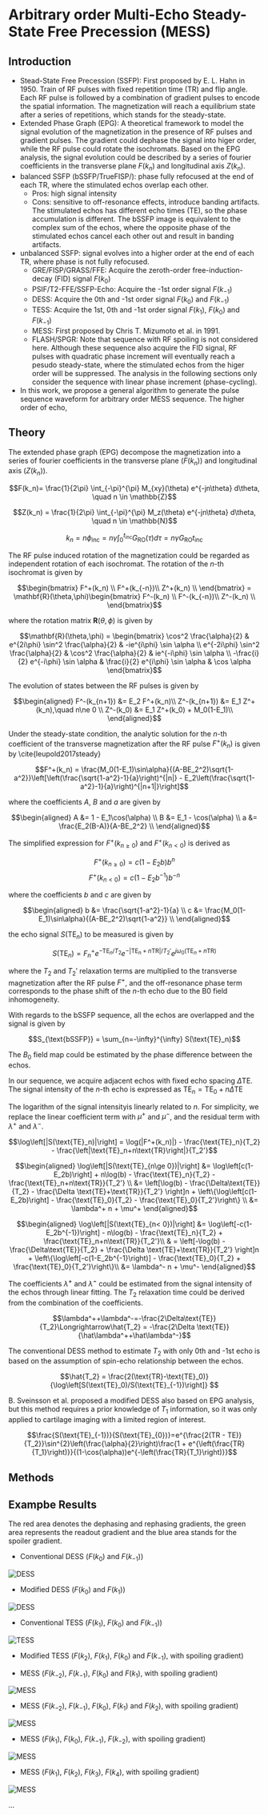 # Arbitrary order Multi-Echo Steady-State Free Precession (MESS)

## Introduction

+ Stead-State Free Precession (SSFP): First proposed by E. L. Hahn in 1950. Train of RF pulses with fixed repetition time (TR) and flip angle. Each RF pulse is followed by a combination of gradient pulses to encode the spatial information. The magnetization will reach a equilibrium state after a series of repetitions, which stands for the steady-state.
+ Extended Phase Graph (EPG): A theoretical framework to model the signal evolution of the magnetization in the presence of RF pulses and gradient pulses. The gradient could dephase the signal into higer order, while the RF pulse could rotate the isochromats. Based on the EPG analysis, the signal evolution could be described by a series of fourier coefficients in the transverse plane $F(k_n)$ and longitudinal axis $Z(k_n)$.
+ balanced SSFP (bSSFP/TrueFISP/): phase fully refocused at the end of each TR, where the stimulated echos overlap each other.
    + Pros: high signal intensity
    + Cons: sensitive to off-resonance effects, introduce banding artifacts. The stimulated echos has different echo times (TE), so the phase accumulation is different. The bSSFP image is equivalent to the complex sum of the echos, where the opposite phase of the stimulated echos cancel each other out and result in banding artifacts.
+ unbalanced SSFP: signal evolves into a higher order at the end of each TR, where phase is not fully refocused. 
    + GRE/FISP/GRASS/FFE: Acquire the zeroth-order free-induction-decay (FID) signal $F(k_0)$
    + PSIF/T2-FFE/SSFP-Echo: Acquire the -1st order signal $F(k_{-1})$
    + DESS: Acquire the 0th and -1st order signal $F(k_0)$ and $F(k_{-1})$
    + TESS: Acquire the 1st, 0th and -1st order signal $F(k_1)$, $F(k_0)$ and $F(k_{-1})$
    + MESS: First proposed by Chris T. Mizumoto et al. in 1991.
    + FLASH/SPGR: Note that sequence with RF spoiling is not considered here. Although these sequence also acquire the FID signal, RF pulses with quadratic phase increment will eventually reach a pesudo steady-state, where the stimulated echos from the higer order will be suppressed. The analysis in the following sections only consider the sequence with linear phase increment (phase-cycling).
+ In this work, we propose a general algorithm to generate the pulse sequence waveform for arbitrary order MESS sequence. The higher order of echo, 

## Theory

The extended phase graph (EPG) decompose the magnetization into a series of fourier coefficients in the transverse plane ($F(k_n)$) and longitudinal axis ($Z(k_n)$).

$$F(k_n)= \frac{1}{2\pi} \int_{-\pi}^{\pi} M_{xy}(\theta) e^{-jn\theta} d\theta, \quad n \in \mathbb{Z}$$

$$Z(k_n) = \frac{1}{2\pi} \int_{-\pi}^{\pi} M_z(\theta) e^{-jn\theta} d\theta, \quad n \in \mathbb{N}$$

$$k_n=n\phi_{\text{inc}} = n\gamma\int_0^{t_{\text{inc}}}G_\text{RO}(\tau)d\tau = n\gamma G_\text{RO}t_\text{inc}$$

The RF pulse induced rotation of the magnetization could be regarded as independent rotation of each isochromat. The rotation of the $n$-th isochromat is given by

$$\begin{bmatrix}
F^+(k_n) \\
F^+(k_{-n})\\
Z^+(k_n) \\
\end{bmatrix} = \mathbf{R}(\theta,\phi)\begin{bmatrix}
F^-(k_n) \\
F^-(k_{-n})\\
Z^-(k_n) \\
\end{bmatrix}$$

where the rotation matrix $\mathbf{R}(\theta,\phi)$ is given by

$$\mathbf{R}(\theta,\phi) = \begin{bmatrix} \cos^2 \frac{\alpha}{2} & e^{2i\phi} \sin^2 \frac{\alpha}{2} & -ie^{i\phi} \sin \alpha \\
e^{-2i\phi} \sin^2 \frac{\alpha}{2} & \cos^2 \frac{\alpha}{2} & ie^{-i\phi} \sin \alpha \\
 -\frac{i}{2} e^{-i\phi} \sin \alpha & \frac{i}{2} e^{i\phi} \sin \alpha & \cos \alpha
\end{bmatrix}$$

The evolution of states between the RF pulses is given by

$$\begin{aligned}
F^-(k_{n+1}) &= E_2 F^+(k_n)\\
Z^-(k_{n+1}) &= E_1 Z^+(k_n),\quad n\ne 0 \\
Z^-(k_0) &= E_1 Z^+(k_0) + M_0(1-E_1)\\
\end{aligned}$$


Under the steady-state condition, the analytic solution for the $n$-th coefficient of the transverse magnetization after the RF pulse $F^+(k_n)$ is given by \cite{leupold2017steady}

$$F^+(k_n) = \frac{M_0(1-E_1)\sin\alpha}{(A-BE_2^2)\sqrt{1-a^2}}\left[\left(\frac{\sqrt{1-a^2}-1}{a}\right)^{|n|} - E_2\left(\frac{\sqrt{1-a^2}-1}{a}\right)^{|n+1|}\right]$$

where the coefficients $A$, $B$ and $a$ are given by

$$\begin{aligned}
A &= 1 - E_1\cos(\alpha) \\
B &= E_1 - \cos(\alpha) \\
a &= \frac{E_2(B-A)}{A-BE_2^2} \\
\end{aligned}$$

The simplified expression for $F^+(k_{n\ge 0})$ and $F^+(k_{n<0})$ is derived as

$$F^+(k_{n\ge 0}) = c(1-E_2b) b^{n}$$
$$F^+(k_{n<0}) = c(1-E_2b^{-1}) b^{-n}$$

where the coefficients $b$ and $c$ are given by

$$\begin{aligned}
b &= \frac{\sqrt{1-a^2}-1}{a} \\
c &= \frac{M_0(1-E_1)\sin\alpha}{(A-BE_2^2)\sqrt{1-a^2}} \\
\end{aligned}$$

the echo signal $S(\text{TE}_n)$ to be measured is given by

<!-- $$S_n(\text{TE}_n) = F_n^+ \underbrace{e^{-\text{TE}_n/T_2}}_{T_2\text{ relaxation}} \underbrace{e^{-\left|\text{TE}_n+n\text{TR}\right|/T_2'}}_{T_2'\text{ relaxation}}\underbrace{e^{j\omega_0(\text{TE}_n+n\text{TR})}}_{\text{off-resonance phase}}$$ -->
$$S(\text{TE}_n) = F_n^+ e^{-\text{TE}_n/T_2}e^{-\left|\text{TE}_n+n\text{TR}\right|/T_2'}e^{j\omega_0(\text{TE}_n+n\text{TR})}$$

where the $T_2$ and $T_2'$ relaxation terms are multiplied to the transverse magnetization after the RF pulse $F^+$, and the off-resonance phase term corresponds to the phase shift of the $n$-th echo due to the B0 field inhomogeneity.

With regards to the bSSFP sequence, all the echos are overlapped and the signal is given by

$$S_{\text{bSSFP}} = \sum_{n=-\infty}^{\infty} S(\text{TE}_n)$$

The $B_0$ field map could be estimated by the phase difference between the echos.

In our sequence, we acquire adjacent echos with fixed echo spacing $\Delta\text{TE}$. The signal intensity of the $n$-th echo is expressed as $\text{TE}_n = \text{TE}_0+n\Delta\text{TE}$


The logarithm of the signal intensityis linearly related to $n$. For simplicity, we replace the linear coefficient term with $\mu^+$ and $\mu^-$, and the residual term with $\lambda^+$ and $\lambda^-$.

$$\log\left[|S(\text{TE}_n)|\right] = \log(|F^+(k_n)|) - \frac{\text{TE}_n}{T_2} - \frac{\left|\text{TE}_n+n\text{TR}\right|}{T_2'}$$

$$\begin{aligned}
\log\left[|S(\text{TE}_{n\ge 0})|\right] &= \log\left[c(1-E_2b)\right] + n\log(b) - \frac{\text{TE}_n}{T_2} - \frac{\text{TE}_n+n\text{TR}}{T_2'} \\
&= \left[\log(b) - \frac{\Delta\text{TE}}{T_2} - \frac{\Delta \text{TE}+\text{TR}}{T_2'} \right]n + \left\{\log\left[c(1-E_2b)\right] - \frac{\text{TE}_0}{T_2} - \frac{\text{TE}_0}{T_2'}\right\} \\
&= \lambda^+ n + \mu^+
\end{aligned}$$

$$\begin{aligned}
\log\left[|S(\text{TE}_{n< 0})|\right] &= \log\left[-c(1-E_2b^{-1})\right] - n\log(b) - \frac{\text{TE}_n}{T_2} + \frac{\text{TE}_n+n\text{TR}}{T_2'}\\
& = \left[-\log(b) - \frac{\Delta\text{TE}}{T_2} + \frac{\Delta \text{TE}+\text{TR}}{T_2'} \right]n + \left\{\log\left[-c(1-E_2b^{-1}\right)] - \frac{\text{TE}_0}{T_2} + \frac{\text{TE}_0}{T_2'}\right\}\\
&= \lambda^- n + \mu^-
\end{aligned}$$

The coefficients $\hat\lambda^+$ and $\hat\lambda^-$ could be estimated from the signal intensity of the echos through linear fitting. The $T_2$ relaxation time could be derived from the combination of the coefficients.

$$\lambda^++\lambda^-=-\frac{2\Delta\text{TE}}{T_2}\Longrightarrow\hat{T_2} = -\frac{2\Delta \text{TE}}{\hat\lambda^++\hat\lambda^-}$$

<!-- $$\lambda^+-\lambda^-=2\left[\log(b)-\cfrac{\Delta\text{TE}+\text{TR}}{T_2'}\right] \Longrightarrow \begin{cases}
b &= \exp\left(\cfrac{\hat\lambda^+-\hat\lambda^-}{2} + \cfrac{\Delta\text{TE}+\text{TR}}{T_2'}\right)\\
T_2' &= \cfrac{\Delta\text{TE}+\text{TR}}{\log(b)-\cfrac{\hat\lambda^+-\hat\lambda^-}{2}}\\
\end{cases}$$
$$\begin{aligned}
\mu^+ + \mu^- &= \log\left[c(1-E_2b)\right] + \log\left[-c(1-E_2b^{-1})\right] - \frac{2\text{TE}_0}{T_2} \\
&=\log\left[c^2(1-E_2(b+b^{-1})+E_2^2)\right]-\frac{2\text{TE}_0}{T_2}\\
\end{aligned}$$

$$\mu^+ - \mu^- = \log\left[\frac{E_2b-1}{1-E_2b^{-1}}\right]-\frac{2\text{TE}_0}{T_2'}$$ -->

The conventional DESS method to estimate $T_2$ with only 0th and -1st echo is based on the assumption of spin-echo relationship between the echos. 

$$\hat{T_2} = \frac{2(\text{TR}-\text{TE}_0)}{\log\left[S(\text{TE}_0)/S(\text{TE}_{-1})\right]} $$

B. Sveinsson et al. proposed a modified DESS also based on EPG analysis, but this method requires a prior knowledge of $T_1$ information, so it was only applied to cartilage imaging with a limited region of interest.

$$\frac{S(\text{TE}_{-1})}{S(\text{TE}_{0})}=e^{\frac{2(TR - TE)}{T_2}}\sin^{2}\left(\frac{\alpha}{2}\right)\frac{1 + e^{\left(\frac{TR}{T_1}\right)}}{(1-\cos(\alpha))e^{-\left(\frac{TR}{T_1}\right)}}$$



## Methods



## Exampbe Results

The red area denotes the dephasing and rephasing gradients, the green area represents the readout gradient and the blue area stands for the spoiler gradient.

+ Conventional DESS ($F(k_0)$ and $F(k_{-1})$)

![DESS](./figs/EPG_plot_0n1.png)

+ Modified DESS ($F(k_0)$ and $F(k_1)$)

![DESS](./figs/EPG_plot_0p1.png)

+ Conventional TESS ($F(k_1)$, $F(k_0)$ and $F(k_{-1})$)

![TESS](./figs/EPG_plot_p1n1.png)

+ Modified TESS ($F(k_2)$, $F(k_1)$, $F(k_0)$ and $F(k_{-1})$, with spoiling gradient)

+ MESS ($F(k_{-2})$, $F(k_{-1})$, $F(k_0)$ and $F(k_{1})$, with spoiling gradient)

![MESS](./figs/EPG_plot_n2p1_spoil.png)

+ MESS ($F(k_{-2})$, $F(k_{-1})$, $F(k_0)$, $F(k_{1})$ and $F(k_{2})$, with spoiling gradient)

![MESS](./figs/EPG_plot_n2p2_spoil.png)

+ MESS ($F(k_1)$, $F(k_0)$, $F(k_{-1})$, $F(k_{-2})$, with spoiling gradient)

![MESS](./figs/EPG_plot_p1n2_spoil.png)

+ MESS ($F(k_1)$, $F(k_2)$, $F(k_3)$, $F(k_4)$, with spoiling gradient)

![MESS](./figs/EPG_plot_p1p4_spoil.png)

...